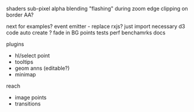 
shaders
  sub-pixel alpha
  blending
  "flashing" during zoom
  edge clipping on border AA?

next for examples?
event emitter - replace rxjs?
just import necessary d3 code
auto create <canvas>?
fade in BG points
tests
perf benchamrks
docs

plugins
- hl/select point
- tooltips
- geom anns (editable?)
- minimap

reach
- image points
- transitions
